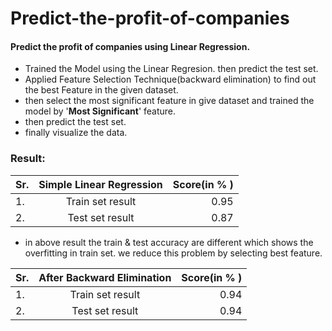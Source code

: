 # Predict-the-profit-of-companies
#### Predict the profit of companies using Linear Regression.


- Trained the  Model using the Linear Regresion. then predict the test set.
- Applied Feature Selection Technique(backward elimination) to find out the best Feature in the  given dataset.
- then  select the most significant feature in give dataset and trained the model by '__Most Significant__' feature.
- then predict the test set.
- finally visualize the data.

 ### Result:
 
| Sr.           | Simple Linear Regression     | Score(in % )|
|---------------|:----------------------------:| ---------:  |
| 1.            | Train set result             |   0.95      |
| 2.            | Test set result              |   0.87      |

- in above result  the train & test accuracy are different which shows the overfitting in train set. we reduce this problem by selecting  best feature.

| Sr.           | After Backward Elimination   | Score(in % )|
|---------------|:----------------------------:| ---------:  |
| 1.            | Train set result             |   0.94      |
| 2.            | Test set result              |   0.94      |
